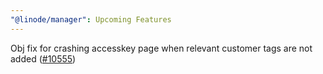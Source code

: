 ```yaml
---
"@linode/manager": Upcoming Features
---
```


Obj fix for crashing accesskey page when relevant customer tags are not added ([#10555](https://github.com/linode/manager/pull/10555))
